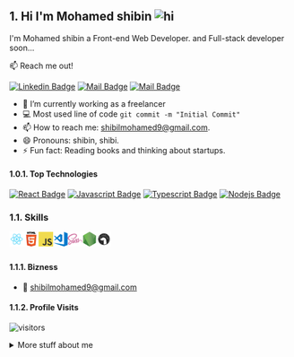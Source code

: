 ## 1. Hi I'm Mohamed shibin <img src="https://user-images.githubusercontent.com/1303154/88677602-1635ba80-d120-11ea-84d8-d263ba5fc3c0.gif" width="28px" alt="hi">

I'm Mohamed shibin a Front-end Web Developer. and Full-stack developer soon...

:mailbox: Reach me out!

[![Linkedin Badge](https://img.shields.io/badge/mohdshibin-0e76a8?style=flat&labelColor=0e76a8&logo=linkedin&logoColor=white)](https://www.linkedin.com/in/mohd-shibin-a689081b6/) [![Mail Badge](https://img.shields.io/badge/-@mohamedshibindev-e84393?style=flat&labelColor=e84393&logo=instagram&logoColor=white)](https://www.instagram.com/mohamedshibindev/) [![Mail Badge](https://img.shields.io/badge/mohamedshibin-c0392b?style=flat&labelColor=c0392b&logo=gmail&logoColor=white)](mailto:shibilmohamed9@gmail.com)

<!-- TODO: Add last video link -->

- 🔭 I’m currently working as a freelancer
- :computer: Most used line of code `git commit -m "Initial Commit"`
- 📫 How to reach me: shibilmohamed9@gmail.com.
- 😄 Pronouns: shibin, shibi.
- ⚡ Fun fact: Reading books and thinking about startups.

#### 1.0.1. Top Technologies

<!-- TODO: Make technologies links takes you to repositories -->

[![React Badge](https://img.shields.io/badge/-React-61DBFB?style=for-the-badge&labelColor=black&logo=react&logoColor=61DBFB)](#) [![Javascript Badge](https://img.shields.io/badge/-Javascript-F0DB4F?style=for-the-badge&labelColor=black&logo=javascript&logoColor=F0DB4F)](#) [![Typescript Badge](https://img.shields.io/badge/-Typescript-007acc?style=for-the-badge&labelColor=black&logo=typescript&logoColor=007acc)](#) [![Nodejs Badge](https://img.shields.io/badge/-Nodejs-3C873A?style=for-the-badge&labelColor=black&logo=node.js&logoColor=3C873A)](#)

### 1.1. Skills

<img align="left" alt="React" width="26px" src="https://raw.githubusercontent.com/github/explore/80688e429a7d4ef2fca1e82350fe8e3517d3494d/topics/react/react.png" />

<img align="left" alt="HTML5" width="26px" src="https://raw.githubusercontent.com/github/explore/80688e429a7d4ef2fca1e82350fe8e3517d3494d/topics/html/html.png" />

<img align="left" alt="JavaScript" width="26px" src="https://raw.githubusercontent.com/github/explore/80688e429a7d4ef2fca1e82350fe8e3517d3494d/topics/javascript/javascript.png" />

<img align="left" alt="Visual Studio Code" width="26px" src="https://raw.githubusercontent.com/github/explore/80688e429a7d4ef2fca1e82350fe8e3517d3494d/topics/visual-studio-code/visual-studio-code.png" />

<img align="left" alt="Sass" width="26px" src="https://raw.githubusercontent.com/github/explore/80688e429a7d4ef2fca1e82350fe8e3517d3494d/topics/sass/sass.png" />

<img align="left" alt="Node.js" width="26px" src="https://raw.githubusercontent.com/github/explore/80688e429a7d4ef2fca1e82350fe8e3517d3494d/topics/nodejs/nodejs.png" />

<img align="left" alt="Deno" width="26px" src="https://raw.githubusercontent.com/github/explore/361e2821e2dea67711cde99c9c40ed357061cf27/topics/deno/deno.png" />

<br />
<br />

#### 1.1.1. Bizness

- :email: shibilmohamed9@gmail.com

#### 1.1.2. Profile Visits

![visitors](https://visitor-badge.glitch.me/badge?page_id=shibil102)

<details>
<summary>
  More stuff about me
</summary>

<br >

<!--END_SECTION:waka-->

#### 1.1.5. Github Stats

![shibin's github stats](https://github-readme-stats.vercel.app/api?username=shibil102&count_private=true&theme=tokyonight&hide=contribs,prs)

</details>
